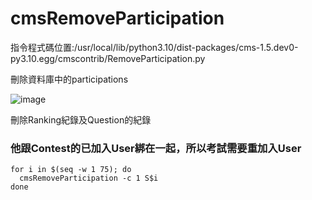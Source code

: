 # cmsRemoveParticipation  
  
指令程式碼位置:/usr/local/lib/python3.10/dist-packages/cms-1.5.dev0-py3.10.egg/cmscontrib/RemoveParticipation.py  
  
刪除資料庫中的participations 
  
![image](https://github.com/user-attachments/assets/a4de4aef-f2e6-478d-8ace-14a1d82ba3bc) 
  
刪除Ranking紀錄及Question的紀錄  
  
### 他跟Contest的已加入User綁在一起，所以考試需要重加入User
```
for i in $(seq -w 1 75); do
  cmsRemoveParticipation -c 1 S$i
done
```
